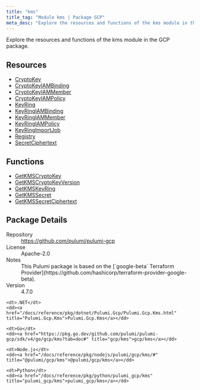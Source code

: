 ```yaml
---
title: "kms"
title_tag: "Module kms | Package GCP"
meta_desc: "Explore the resources and functions of the kms module in the GCP package."
---
```


<!-- WARNING: this file was generated by Pulumi Docs Generator. -->
<!-- Do not edit by hand unless you're certain you know what you are doing! -->

Explore the resources and functions of the kms module in the GCP package.

<h2 id="resources">Resources</h2>
<ul class="api">
    <li><a href="cryptokey" title="CryptoKey"><span class="symbol resource"></span>CryptoKey</a></li>
    <li><a href="cryptokeyiambinding" title="CryptoKeyIAMBinding"><span class="symbol resource"></span>CryptoKeyIAMBinding</a></li>
    <li><a href="cryptokeyiammember" title="CryptoKeyIAMMember"><span class="symbol resource"></span>CryptoKeyIAMMember</a></li>
    <li><a href="cryptokeyiampolicy" title="CryptoKeyIAMPolicy"><span class="symbol resource"></span>CryptoKeyIAMPolicy</a></li>
    <li><a href="keyring" title="KeyRing"><span class="symbol resource"></span>KeyRing</a></li>
    <li><a href="keyringiambinding" title="KeyRingIAMBinding"><span class="symbol resource"></span>KeyRingIAMBinding</a></li>
    <li><a href="keyringiammember" title="KeyRingIAMMember"><span class="symbol resource"></span>KeyRingIAMMember</a></li>
    <li><a href="keyringiampolicy" title="KeyRingIAMPolicy"><span class="symbol resource"></span>KeyRingIAMPolicy</a></li>
    <li><a href="keyringimportjob" title="KeyRingImportJob"><span class="symbol resource"></span>KeyRingImportJob</a></li>
    <li><a href="registry" title="Registry"><span class="symbol resource"></span>Registry</a></li>
    <li><a href="secretciphertext" title="SecretCiphertext"><span class="symbol resource"></span>SecretCiphertext</a></li>
</ul>

<h2 id="functions">Functions</h2>
<ul class="api">
    <li><a href="getkmscryptokey" title="GetKMSCryptoKey"><span class="symbol function"></span>GetKMSCryptoKey</a></li>
    <li><a href="getkmscryptokeyversion" title="GetKMSCryptoKeyVersion"><span class="symbol function"></span>GetKMSCryptoKeyVersion</a></li>
    <li><a href="getkmskeyring" title="GetKMSKeyRing"><span class="symbol function"></span>GetKMSKeyRing</a></li>
    <li><a href="getkmssecret" title="GetKMSSecret"><span class="symbol function"></span>GetKMSSecret</a></li>
    <li><a href="getkmssecretciphertext" title="GetKMSSecretCiphertext"><span class="symbol function"></span>GetKMSSecretCiphertext</a></li>
</ul>

<h2 id="package-details">Package Details</h2>
<dl class="package-details">
	<dt>Repository</dt>
	<dd><a href="https://github.com/pulumi/pulumi-gcp">https://github.com/pulumi/pulumi-gcp</a></dd>
	<dt>License</dt>
	<dd>Apache-2.0</dd>
	<dt>Notes</dt>
	<dd>This Pulumi package is based on the [`google-beta` Terraform Provider](https://github.com/hashicorp/terraform-provider-google-beta).</dd>
	<dt>Version</dt>
	<dd>4.7.0</dd>
</dl>



<dl class="tabular">

    <dt>.NET</dt>
    <dd><a href="/docs/reference/pkg/dotnet/Pulumi.Gcp/Pulumi.Gcp.Kms.html" title="Pulumi.Gcp.Kms">Pulumi.Gcp.Kms</a></dd>

    <dt>Go</dt>
    <dd><a href="https://pkg.go.dev/github.com/pulumi/pulumi-gcp/sdk/v4/go/gcp/kms?tab=doc#" title="gcp/kms">gcp/kms</a></dd>

    <dt>Node.js</dt>
    <dd><a href="/docs/reference/pkg/nodejs/pulumi/gcp/kms/#" title="@pulumi/gcp/kms">@pulumi/gcp/kms</a></dd>

    <dt>Python</dt>
    <dd><a href="/docs/reference/pkg/python/pulumi_gcp/kms" title="pulumi_gcp/kms">pulumi_gcp/kms</a></dd>

</dl>


